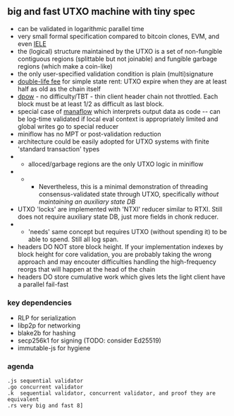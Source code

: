 big and fast UTXO machine with tiny spec
---

* can be validated in logarithmic parallel time
* very small formal specification compared to bitcoin clones, EVM, and even [IELE](https://github.com/runtimeverification/iele-semantics)
* the (logical) structure maintained by the UTXO is a set of non-fungible contiguous regions (splittable but not joinable) and fungible garbage regions (which make a coin-like)
* the only user-specified validation condition is plain (multi)signature
* [double-life fee](https://word.site/2019/12/03/double-life-fee/) for simple state rent: UTXO expire when they are at least half as old as the chain itself
* [dpow](https://word.site/2019/11/12/dynamic-pow/) - no difficulty/TBT - thin client header chain not throttled. Each block must be at least 1/2 as difficult as last block.
* special case of [manaflow](https://word.site/2019/11/26/manaflow/) which interprets output data as code -- can be log-time validated if local eval context is appropriately limited and global writes go to special reducer
* miniflow has no MPT or post-validation reduction
* architecture could be easily adopted for UTXO systems with finite 'standard transaction' types
* * alloced/garbage regions are the only UTXO logic in miniflow
* * * Nevertheless, this is a minimal demonstration of threading consensus-validated state through UTXO, specifically *without maintaining an auxiliary state DB*
* UTXO 'locks' are implemented with 'NTXI' reducer similar to RTXI. Still does not require auxiliary state DB, just more fields in chonk reducer.
* * 'needs' same concept but requires UTXO (without spending it) to be able to spend. Still all log span.
* headers DO NOT store block height. If your implementation indexes by block height for core validation, you are probably taking the wrong approach and may encouter difficulties handling the high-frequency reorgs that will happen at the head of the chain
* headers DO store cumulative work which gives lets the light client have a parallel fail-fast

### key dependencies

* RLP for serialization
* libp2p for networking
* blake2b for hashing
* secp256k1 for signing (TODO: consider Ed25519)
* immutable-js for hygiene

### agenda

```
.js sequential validator
.go concurrent validator
.k  sequential validator, concurrent validator, and proof they are equivalent
.rs very big and fast 8]
```
